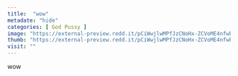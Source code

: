 ```yaml
---
title:  "wow"
metadate: "hide"
categories: [ God Pussy ]
image: "https://external-preview.redd.it/pCiWwjlwMPfJzCNoHx-ZCVoME4nfwb6N0a9y9-Bpg1g.jpg?auto=webp&s=033ba9acf3d78f1cc85d2a6b8ab892f5e23a6792"
thumb: "https://external-preview.redd.it/pCiWwjlwMPfJzCNoHx-ZCVoME4nfwb6N0a9y9-Bpg1g.jpg?width=960&crop=smart&auto=webp&s=fe9e4b52d891141cdc5295e4f9057e05f667066c"
visit: ""
---
```

wow
